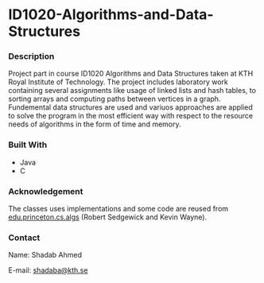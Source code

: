 # ID1020-Algorithms-and-Data-Structures

### Description

Project part in course ID1020 Algorithms and Data Structures taken at KTH Royal Institute of Technology. The project includes laboratory work containing several assignments like usage of linked lists and hash tables, to sorting  arrays and computing paths between vertices in a graph. Fundemental data structures are used and variuos approaches are applied to solve the program in the most efficient way with respect to the resource needs of algorithms in the form of time and memory.

### Built With

- Java
- C

### Acknowledgement

The classes uses implementations and some code are reused from [edu.princeton.cs.algs](https://algs4.cs.princeton.edu/home/) (Robert Sedgewick and Kevin Wayne). 

### Contact

Name: Shadab Ahmed

E-mail: shadaba@kth.se



